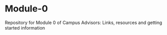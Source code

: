 # Module-0
Repository for Module 0 of Campus Advisors: Links, resources and getting started information
